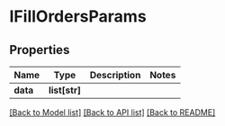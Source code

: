 # IFillOrdersParams

## Properties
Name | Type | Description | Notes
------------ | ------------- | ------------- | -------------
**data** | **list[str]** |  | 

[[Back to Model list]](../README.md#documentation-for-models) [[Back to API list]](../README.md#documentation-for-api-endpoints) [[Back to README]](../README.md)



